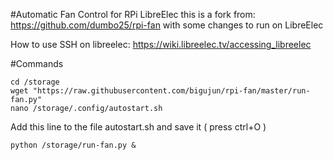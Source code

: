 #Automatic Fan Control for RPi LibreElec 
this is a fork from: https://github.com/dumbo25/rpi-fan
with some changes to run on LibreElec

How to use SSH on libreelec:
https://wiki.libreelec.tv/accessing_libreelec

#Commands
```
cd /storage
wget "https://raw.githubusercontent.com/bigujun/rpi-fan/master/run-fan.py"
nano /storage/.config/autostart.sh
```


Add this line to the file autostart.sh and save it ( press ctrl+O )

```
python /storage/run-fan.py &
```
